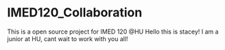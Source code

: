 # IMED120_Collaboration
This is a open source project for IMED 120 @HU
Hello this is stacey! I am a junior at HU, cant wait to work with you all!
